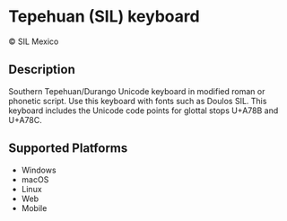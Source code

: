 Tepehuan (SIL) keyboard
==============

© SIL Mexico

Description
-----------

Southern Tepehuan/Durango Unicode keyboard in modified roman or phonetic script. Use this keyboard with fonts such as Doulos SIL. This keyboard includes the Unicode code points for glottal stops U+A78B and U+A78C.

Supported Platforms
-------------------
 * Windows
 * macOS
 * Linux
 * Web
 * Mobile
 


